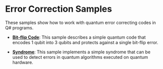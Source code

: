 # Error Correction Samples

These samples show how to work with quantum error correcting codes in Q# programs.

- **[Bit-flip Code](./bit-flip-code)**:
  This sample describes a simple quantum code that encodes 1 qubit into 3 qubits and protects against a single bit-flip error.

- **[Syndrome](./syndrome)**:
  This sample implements a simple syndrome that can be used to detect errors in quantum algorithms executed on quantum hardware.
